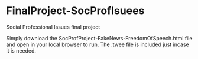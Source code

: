 # FinalProject-SocProfIsuees
Social Professional Issues final project

Simply download the SocProfProject-FakeNews-FreedomOfSpeech.html file and open in your local browser to run. The .twee file is included just incase it is needed.
